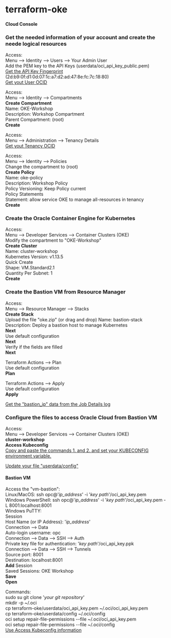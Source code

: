 # terraform-oke
<h4>Cloud Console</h4>

<h3>Get the needed information of your account and create the neede logical resources</h3>

Access:<br>
Menu --> Identity --> Users --> Your Admin User<br>
Add the PEM key to the API Keys (userdata/oci_api_key_public.pem)<br>
<u>Get the API Key Fingerprint</u> (2d:b9:0f:d1:0d:07:1c:a7:d2:ad:47:8e:fc:7c:18:80)<br>
<u>Get yout User OCID</u>

Access:<br>
Menu --> Identity --> Compartments<br>
<b>Create Compartment</b><br>
	Name: OKE-Workshop<br>
	Description: Workshop Compartment<br>
	Parent Compartment: (root)<br>
		<b>Create</b>

Access:<br>
Menu --> Administration --> Tenancy Details<br>
<u>Get yout Tenancy OCID</u>

Access:<br>
Menu --> Identity --> Policies<br>
Change the compartment to (root)<br>
<b>Create Policy</b><br>
	Name: oke-policy<br>
	Description: Workshop Policy<br>
	Policy Versioning: Keep Policy current<br>
	Policy Statements<br>
		Statement: allow service OKE to manage all-resources in tenancy<br>
		<b>Create</b>


<h3>Create the Oracle Container Engine for Kubernetes</h3>

Access:<br>
Menu --> Developer Services --> Container Clusters (OKE)<br>
Modify the compartment to "OKE-Workshop"<br>
<b>Create Cluster</b><br>
	Name: cluster-workshop<br>
	Kubernetes Version: v1.13.5<br>
	Quick Create<br>
	Shape: VM.Standard2.1<br>
	Quantity Per Subnet: 1<br>
		<b>Create</b>


<h3>Create the Bastion VM from Resource Manager</h3>

Access:<br>
Menu --> Resource Manager --> Stacks<br>
<b>Create Stack</b><br>
Upload the file "oke.zip" (or drag and drop)
	Name: bastion-stack<br>
	Description: Deploy a bastion host to manage Kubernetes<br>
		<b>Next</b><br>
	Use default configuration<br>
		<b>Next</b><br>
	Verify if the fields are filled<br>
		<b>Next</b>
 
Terraform Actions --> Plan<br>
	Use default configuration<br>
		<b>Plan</b>

Terraform Actions --> Apply<br>
	Use default configuration<br>
		<b>Apply</b>

<u>Get the "bastion_ip" data from the Job Details log</u>


<h3>Configure the files to access Oracle Cloud from Bastion VM</h3>

Access:<br>
	Menu --> Developer Services --> Container Clusters (OKE)<br>
	<b>cluster-workshop</b><br>
	<b>Access Kubeconfig</b><br>
	<u>Copy and paste the commands 1. and 2. and set your KUBECONFIG environment variable.</u>

<u>Update your file "userdata/config"</u>


<h4>Bastion VM</h4>

Access the "vm-bastion":<br>
	Linux/MacOS: ssh opc@'<i>ip_address</i>' -i '<i>key path</i>'/oci_api_key.pem<br>
	Windows PowerShell: ssh opc@'<i>ip_address</i>' -i '<i>key path</i>'/oci_api_key.pem -L 8001:localhost:8001<br>
	Windows PuTTY:<br>
		Session<br>
			Host Name (or IP Address): '<i>ip_address</i>'<br>
		Connection --> Data<br>
			Auto-login username: opc<br>
		Connection --> Data --> SSH --> Auth<br>
			Private key file for authentication: '<i>key path</i>'/oci_api_key.ppk<br>
		Connection --> Data --> SSH --> Tunnels<br>
			Source port: 8001<br>
			Destination: localhost:8001<br>
				<b>Add</b>
		Session<br>
			Saved Sessions: OKE Workshop<br>
				<b>Save</b><br>
					<b>Open</b><br>

Commands:<br>
	sudo su
	git clone '<i>your git repository</i>'<br>
	mkdir -p ~/.oci<br>
	cp terraform-oke/userdata/oci_api_key.pem ~/.oci/oci_api_key.pem<br>
	cp terraform-oke/userdata/config ~/.oci/config<br>
	oci setup repair-file-permissions --file ~/.oci/oci_api_key.pem<br>
	oci setup repair-file-permissions --file ~/.oci/config<br>
	<u>Use Access Kubeconfig information</u>
